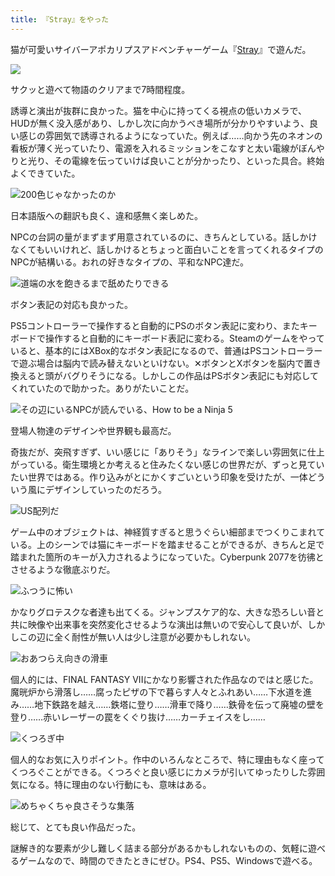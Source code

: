 ```yaml
---
title: 『Stray』をやった
---
```

猫が可愛いサイバーアポカリプスアドベンチャーゲーム『[Stray](https://store.steampowered.com/app/1332010/Stray/?l=japanese)』で遊んだ。

![](https://lh3.googleusercontent.com/docs/ADP-6oFB6OKBT54-NeDjIsspcmld2qlcl2F3gGuzQKcsyO5q1grBdl6qXCkNM-vLepAzZwUlynuBRQp3OY2OqSl369B1pt-nTW2symzcNLECflutLX-K95jF24jksqMSyOb_Nh9YFi1p5Kr5pFrG_fYsY8WZKY5mE63nIWMxNcUmHM7M0eFNZkX4EdbYtR186FVLX1friGfOpj0MATOO8ctpKHA7HOvZilZ4oFeTd9tFc0F8TByURzfIUDG219vUIsK4nrV1pojiNiGcF_7rZxzpWVVLCf5c3iG0YGcml0SUKK1ZJTZ98rYsqZzcnJe3_8iq4jy7TAHKpBx1_wf55s1HGXFwivNYGU9QJBi3hvrLCTFgB6cw9Qr0uLtBNARmf48bb9FucLt4KWSUimEyAEqn2Clx3hpUA26gMJsS4lT9ku9s8vnrshBNG_EzEoTbwjPKvbGpxQz5pBE7kQ8NIaSXLNgjZkHAy3GCUBqFBtHntA_3x0Fvebo-eQZ-AhA7L-FD0jqNNl5olQFJ1Af56MVuYjVWHL2o9C0y1zTAoSOq2ENOcKBRFNYiOVx6L8FNxQBaYB42jA39UVafd8CP0yr0DscKryX_7Qz6lZLscNxp7Sg_WsIQoc2jde1akx9mwAbLLSBZ4LNsWyctnUrH3xKx557V74Ihn8ga0UE1HwU7BML7xiym5HI9DWdVLBrUq8el9R1mEMRuIJPrmqvzJtnJSOsM1IaupUqq43dXDlI-Fa8WeyRkbxSYC4XPJrj6I-FKuiITL8IKZEGH5IeGoWrjCW6M8obhd1fJAyxc_p7DL29K6-8mo50ZFEJQf9-yu1IJgDgnFMLD-2Szk3zha5SqUmm3GbwAMp8NoeT0lCxtu649sNmGRMYgBIUVJ66cFjPJjrcTU9xQrBcZVN9Xp7-hEll8x_BtNa4yG_SCmIT3Ena0-O0MtPhQ3FL9mgQ8PONsnePZehDUnH4GFh_FXefQpgo8HzoquG72xM8TW2LRKBGsbcxvdk1RKJTTiHGfdei6LrWewTm_dn_sHlPlYsrBeoiqm0RslmBE7dVcfL-74K9IWmB-hO4c96DIB8ox2C9ZkEkL3Zu2lU5DEacHTrNIMp81H6b0UyyrHCgRnVVzRYzlcUw64fzJF56GlWXhmEI7adbnBhVUh_nVZItZDXDbH9sfWERN5XOcSAmY9cOnA9swNo9oyNGQSKaOZRhPgZOjREib-v1XQ16PD4VbO4BAStTO56Op2hrbGgeZQ3vsR-tnajoSsA)

サクッと遊べて物語のクリアまで7時間程度。

誘導と演出が抜群に良かった。猫を中心に持ってくる視点の低いカメラで、HUDが無く没入感があり、しかし次に向かうべき場所が分かりやすいよう、良い感じの雰囲気で誘導されるようになっていた。例えば……向かう先のネオンの看板が薄く光っていたり、電源を入れるミッションをこなすと太い電線がぼんやりと光り、その電線を伝っていけば良いことが分かったり、といった具合。終始よくできていた。

![](https://lh3.googleusercontent.com/docs/ADP-6oHUThSDTXsS5VKyWx-NW6Kxs5sOgA-FShfOTxO7Z9nhG6NGtSBDu-SkO6dZ8AlA0niZRxJOjl0YCbR7OsAJrwTrNsRy7qspHGjTCEJEWNipMsoQPNoGAGYO9pm21DY5gDsJET_P_AkcuGhhqWfOQoHzMO681cEeTSXmuzKjtr_BIK0apYThrqVNFQcRGoCdv-DMdQ3-ETzINNt_T9TyAoiWOpz-AWASx1lXkNFcSjURJfPdV4FUS0lQwupl0vxhgUMAtgSSUFBF5soVd-NKyrevoJxaJSinox2r29XSSl2rmnsraQIrRd0HAuIuBe3C8mY1qPECVTehAazYtwkD9gqqZqoJ8YTJPsFR5WG_UGWNV74r5Wbogl2lNW_0GN1RdI0jZbAK1fsnFg-MOUMXoBvjxW2wAfn5-cXYrnHF-Px0iNwqEBZivochA_XPQLgprxddy5mrDlop5y-E47jF8RBe2lecFqyTrBpsFDRkht-PpGhID6EFy-c0mjfsES8G2vAJdlxhU0688hMr9TsDfAptUlpUBjVSmfPhb2aaAGhKyFPrYEdefqAcoE_c03QPzG_zDw7zOhIPJrnAaFKc6PWqex8cqXPFAGkEyTAZeFKB2yzE-gZpVdDwW8hXKEwIAkYiaoFf1-VioiK7fYvY4nXQj87nY6MCa1SHhKcI-8JcaUjPRN5xb7bINlPJ1Y_NOzteWNgjuwaE56FCWT3QSt8h07NcJtv7V03Wrt4ZnVa4eDxJw5guSez75EflRrt65rj68zAQt9SE_fAAwHgMo76M4ALA5qmqZR0cXPP3F8jKK8pS3VC6Nk5326pM3vd4XrwcUEozAaHQPT7QerCNs55eNccy2p8vCRAaOz-Z4U9_5HLOYeuSn9nRB_XLZEnt8hSv1hXRwPFFmSP7GekUjiO7Y6VcvDLcMxVCNnsJyeexGklxE1eX6EaO4TNNSRy42Gc5Gdj7rDyP-uTcXQyCgTf_2iwh5xndg1ydpcLAb-dBXy4geiVPKHXQPiAiBygD1xzj_n_aHP-OQIePwqfWiUB7Dg4xAQ8tEmrMeN9333yYxIFIxNhRXhX0rZs2OMsWcNQl11O5FwmY7JLPFXFpIKWdNijsLMUtEAsdBcLl01zkBgCWIPQjqmFAdLsE5YDyocAgFYU0JP7YZm-gzkEQZj3KmxFTQnhzqsA2q6gfZnxOGGYqKdtapE-P41XoeP8MppuOJoDmElXIOxiSs0upV84fJ-K-wQC8n3uFwqhpMd2d7u4lGA "200色じゃなかったのか")

日本語版への翻訳も良く、違和感無く楽しめた。

NPCの台詞の量がまずまず用意されているのに、きちんとしている。話しかけなくてもいいけれど、話しかけるとちょっと面白いことを言ってくれるタイプのNPCが結構いる。おれの好きなタイプの、平和なNPC達だ。

![](https://lh3.googleusercontent.com/docs/ADP-6oG8kjXvEg81xvoRaUzPctJOV6qv-F_oZP06eZTmS5mYR3tepTyiWYw61NoKyC2iJTSLKf-gBUW8PLgo1oKfgCAMCpc0K_CMKWTS6uD6-2RgFYHkY0nzzX0dVmTcOMr-wHWOh1J5ELp6DfhIjL5JXzTOijxmK8SdoHkiZukCiUXCBuVyvy1dolqkhnCynCovJAvCynmKsQ4oncSE1drS4st-aocJItt9J1KoCHR_KnPNq6nA0uhi36_YZ0ut5wqv2C7t7hDRaFEEfed5wjSvJDXOdr6BDY6wW2rADnBZ8ywjV-fJfjMJbPiaKbdTNqrSL1bYe7HIRwSdYpYgecvHTXEdwrsc6kjWo0AzR3FsYlWPPrADIfLAlfjagqFbMg2-syfFJZKN4AVRtb__6mnrDga96PoKhoj62dkBI5bf0Y18jp7xFwZG9nPBIPKeBLzeuP5VHAN2yhM3z3lsAVPvOV_oeRVjCLraOPCi2P0NBIEllTVXSxzoaELXLb10B-ftphzzk5ePUaGK83tQXnMtRTjUtw2ILKztsT3SacfjdhOKOXhd8Hdlm2RNl0IfXAR4UiucTRyOL1OgJPm3yxxBKndv2EFKqt2bYUEFGtu0k-KsifcnPvkkFuWa98hju8poAL5O4_euZCyniyfwMAspMHbWPQdYOTgCYYKWRFrgV8SmxQD7ZPhBR-F-6eATVOIWptZBqC-6Asek5HPIAIdzev_i7AgFiWFKEaK8FCmr_X0kQ5lSQoOsKEKdbOgkWxxTxoJhegX_d10ISpkp8s93YkxF5opWhATUct4KozA_gkDJgdpUJtMmuU9bnjIE1Ml46tjOk03ReMIfDIuWpt4igmVP8ffQGo7L9vIrb0H-rxvyMjz9ZZ1fPmYeW4Wx4nI6emv390GiaPxxFMrbyVXhlcs6dqwp-vfGIlZXoUUnmj9BJaWvkG-aO-f6LuUvuk3AqLjjaOOV8baAUoEWclDM_9BItmnv70crmCKTh6NaIU6H2WNO6EKF8BZVtjLgDm8rh9iDz7INESnObhhbeNfeKC-vap6Hw1cSN58lXw95cMAg0FecWn_05Fe5IEWUQxBgBioYMyYkP8qRdEA1FrlCdxR3bY2BZhntOzZZACOWS3EDHefqmr3plYL5z-XrhDJ0EPCaZenvlwd-puYvNVgWKSqXZnALT8LeZSzT4TcLzEeg5bY6ir8ThsKAFHmVfa2l1KQkmrKJLJLYK-ZP-KZD1x-Jz_c60c0sFcTmLgGKSpLllLMPTg "道端の水を飽きるまで舐めたりできる")

ボタン表記の対応も良かった。

PS5コントローラーで操作すると自動的にPSのボタン表記に変わり、またキーボードで操作すると自動的にキーボード表記に変わる。Steamのゲームをやっていると、基本的にはXBox的なボタン表記になるので、普通はPSコントローラーで遊ぶ場合は脳内で読み替えないといけない。✕ボタンとXボタンを脳内で置き換えると頭がバグりそうになる。しかしこの作品はPSボタン表記にも対応してくれていたので助かった。ありがたいことだ。

![](https://lh3.googleusercontent.com/docs/ADP-6oHYxlDMFKJPsqJRpR3oEviv18zh_oN_EHrsuvqLycWP3ER2UzqKy94gD1M3nlk7PwA6IGQyEd8tkVyqaco6T10PGeYU59yVpb7oiIHcY1jR7qWerB9P37vsQ-1XE5S436hnKpvgYDZFD6R4O7g9nU7i_6ZcTjgnZJ0okHe4hYbjh6GZ0NzjHtvAob6d4D4Q43IPEnSC65_cHpf7d9NECo4EfDLojLo1U4itxkE7bHTEoA_lhyfO8OC5N7Ecp3mf6KQnhlTNGAe-wA7674E7xkOeh9NQT99NaxtOYD4A3lAU4xsYq-lSqKUUQLHaO4djs1J_zxHxGygFL4VymvrCp1km2LxF4ATKGnRwQ1VIp9_bqhJXvzV1B_EdvzcZ6zl8QvGUjscpac6oqbMONvJprZea6MiRh8K3vF9UGbEed2-qPSzxlfD7hhF933nGuSwSDbMLTJVzXuJRhRnjXZjuATSJW7ZzUT47eDJsHQGA0QWLBRIQdEG_j0Oj6f2A6mestZ734jrkrHERXj-b1sHcVEGiobu32w3SPgMXfqshuTbo0Cq64Eo20yO60Rl807XjIkKZOdWkJf-GCfeKcZ9uDIYvAlyZeFwwcG0IOlF0Cgtw4xZJb51vGGi2rDWs4g6G7hqZkMQECESem0CsJEWNxXEUyULZ8Qiv5na3VTHIxZdnzkJrWaMTNzaQf9JEGkLT5xR-sj1n9lGSN-h2T2yYdRfNA489XACXBYYfEDtTYzUU6Q1RzY4sPqMJ4aQ2ldgsB1_WJikl7tL31gCjrcQ8ZojgIdzeNa2YJNXyLn3IiSYycRxvp26PfwCn1y2a1iAdJfGcJxI9roJN8XB9nb2NHLSw5yLHSrHCBbjR_ZKkHcxgFiv0CbSkMd3UaUgvhvZauMI4RHZELD4ehFPq3gzBCe095JhtojzqWlr5AJsSGOIKh9bvT9PRRj6ZbZCw-dvJAltzfaS0U3QP5OCa0Bo22pLygxZLIlXo2mUDyriFdlnPddumbUa2DmlaLahyUnNe35m1g4oHrywXfFT2QgEoI_-jYEJ3uKY-4pKh77t0T-pzOGuQXFj50aAOwc6avi7cQgU68iE-EZSu_9sgA_2uEhDJO4yQ8R5c2ulDpkdKHsWKL0d8D-v3fJg__OblHrHRU_1Cb7FYQ8CPdqvqdH4VCanKf3FgY-U9tTanXQ1LwO0zAPMU37gdv3hjV_kSUVTLCTlYYDnkCl3E0hV87O61V4es0AVtExvk3XOXqED0-bcAYYS8GA "その辺にいるNPCが読んでいる、How to be a Ninja 5")

登場人物達のデザインや世界観も最高だ。

奇抜だが、突飛すぎず、いい感じに「ありそう」なラインで楽しい雰囲気に仕上がっている。衛生環境とか考えると住みたくない感じの世界だが、ずっと見ていたい世界ではある。作り込みがとにかくすごいという印象を受けたが、一体どういう風にデザインしていったのだろう。

![](https://lh3.googleusercontent.com/docs/ADP-6oGYqXzr_AhrahL56EgXy1ZyzWBRvBJVF0zCd91Lqrgz1a8Oee4zeqtAXH_3lQqPGhXbmaEybMXYkyZvsM30XO2MfhEpfnD9_5H-8jSlwGw_1cwiEec_m_pUKsCpyvbTqD63UpdHalnmHPwU9poUziF_4KuwCrMJ2UC_We-MZZ_kDK_pe59vz3CfsLDUiW7X2EohM93NSAdJfX1vqWSVf1-NqbD5ucVIHy740c_zVlLrJCLJQgGPqjsLlwkhUMzPW7Z3X_rIZlsmDvBYw9wS0w_JCKXM6Wr3JhjolM-Z6xxeDBT8m_HW-KigwYghGSbgTlshfuO18lP9A4iQac_aGMqEavqRlMPv114VJTeIgsox9Vp86xF6jEuqnzjBN9V3ihvifgyVc7sUSgilYmpI1gOKGx7FkodcH7nSMihKPhL_ZG1wnv1VQzHMYcf1ryqC7a4yOa5oFmX3f8Y6-r1uyQ7_nP-AxgkO0M5f7eH_kprZRr3i-cxxRjVi4waklrvQxcC_PCZnUph0LFzsv5w5qOfai240n2Fy7u7fVf_7PL2Ftj5UdGdScOHgwOTVV8VEfuz_grEn9lMJcdUaMMSyzHVC07P-1fpRemB-_okIDvb8vrVKzosfe_DYxNVy6QYd8qKp6M7jMKPLxBiMxYCl0XJ0oSIAYZPBrKRft7vdZ4qSx0ADmALz8XY10Tw5Qa2CEv_wB_3ECU15J1WQBLiNICF_udcTBaIRT-rUsvS88rNXdD-C62sTf1GopmAF0e34j9jMG1CnpWYXC3pTPoVeg5llLeaMytq5iPfj8sSKYVyOgL6sTuW0uFyDg-iccIplZJxdUb5hgHPI5S7qLamBK86-yYPlG7i0H9cjJ_gU5Sj6SOtVBGIpcl3WopiTHlw-FCCU9jbFed37sO7Olp-YZM67kMPZ8wGKzVymhdBlYSKLhLgrK97hhZXOxFkbU8MkbFhoZVpjMz0CvDnJreZhdeEtD5_mLyNaFk1GVVFbCEw7tsLmmdxOjgtUr4noSL4BvWtQbXDT6rEEgIs9mB3Ado8TvwRK7on8Hu4PG0AHaysQhsLWJlZkL4In4eV_mSYvqrf086ljyzZ_os3FpPY-qjelSXZXD81eQfvlx1vG53E6Ay6WlmmoQ_qeqPHsiKwJg1mU1Up7zd9EKXuGC3EBi_8GukQ8hZxzLaY_JwPC6Kmxwc9YCxmPlGvTMpZwOmWvuopsAO5Ps5vtF-dIuE_aGbPdDzAmjGduStcyZNRHvNps-WtWUw "US配列だ")

ゲーム中のオブジェクトは、神経質すぎると思うぐらい細部までつくりこまれている。上のシーンでは猫にキーボードを踏ませることができるが、きちんと足で踏まれた箇所のキーが入力されるようになっていた。Cyberpunk 2077を彷彿とさせるような徹底ぶりだ。

![](https://lh3.googleusercontent.com/docs/ADP-6oEjMKW4RqXYjr2h5sgApVGh6-bH3h0TK9DgtBkv8r0i86L77z0N6FUsG6SAEmB_78SqSP33KBIfbnbQtGP2wAnJc43nUv0fBEpXUvn2KhddQxaLbkaZUUpcPPUKVACXrLyNDzG5t5f8quKY6ln_JP4RLfnsnCotOaaHTXteK3V70Avz2o0X6X96YXwQFNnH3hGT2tWEI_0GgBnW6fqjyFm4kIyL3apMcfoHZO6dbnmnJvIlBd9NOz8y4jB76-c_6r6U5GfsxOPCxeZRYAC8UKdUU8vPFu1NGhJA7N5mv3zDOEsPuelUGLwWZxWOryuF1NXZJK5Fp5DXaHIYNVsZ21pZhQSaE3279zEK155xFGMW__dX5v_rgMGGQyFfqLNhhk802cq8QEGCDtuTLHVdH39ipdGtuRX338tQMWrn5g-uN_52O8qkPwKKbUTe3HeD0VVS8HWlkqN6RbCBRip7D3VQdKbA9XhZq1lsRnQmN-BbDlXlhxE_du8qOJhsnUUpZcE-RSgEjnAoLHhYoRUrnLv_kyf13AVx39G_jQjSsRsoWl2rlKsxipEaVpfMUzO33lR0W8ZHaLx53zRSfwGPfwfpGkll2KAislQQ7jVDEpEeN0StqtEkzKToyBF7uOyo_SNLHOHO40sQnGC-1eAOsrk6pNUXa04I8sB6HDobEvC5hPq7Ym7gVQr68BAO9eGuymsKjLvQnbV_t2PlkicdbU7WjlU0zZzvIdbwDbb-faNIl94umUTBsvWs2Ik_DWG2Y1QleO9fNFMzKpdX1Optd1n56zDi0jWom7LhhdOyVcwgyaP1vaw_Nk4o_6KmQKXyqTb-BhVrhUGvqHCOS9xbAXWarJzZJrp0tjsgsvQiB6mzyazmDvhWHRA_LsAXlgk-GBUYpz_1QWYU_eULwlvIKeJGldFYSis2Ia5-OvUGnu2v8Nst5yzYIurfEVDODydV4Sn-cVI0Ul2ch7CQI_L5jZghWSHXBHp4tHO48_ZzZD2L3a6pSIDjMmm8AZavWKwSa3L2Vwe57Phi_IDbHeZZ9WBa6xjzmiTBiDCGrJNyew6SCMDEW7tgFpm7rF6fXMdIPZSctgJcLTNbL9-1ShMp1ODg_jua_H9iF1-JzKHoBPhtYfNkrdwjOPefkQy0281Dy8UbE2_OkoCI99mDm3gTMnEp0bmHtArynlVYHAICIkmrVTvWyeXy-4cPhFsbCdb3HlsdQSWDhURbaJ5PePs9SDNU7aUS2kVDIT6-ZQV51RjZv9WUPA "ふつうに怖い")

かなりグロテスクな者達も出てくる。ジャンプスケア的な、大きな恐ろしい音と共に映像や出来事を突然変化させるような演出は無いので安心して良いが、しかしこの辺に全く耐性が無い人は少し注意が必要かもしれない。

![](https://lh3.googleusercontent.com/docs/ADP-6oE5lnGUfAsQMomt9VlPtt3wP7Wpc_WEwXruW79jd0Zfo_t-GVISO75dk7wuyfTMviYWUA2vjkUJritnr8RziexB31lCJ7g7JHyqCuA677d1E7cnPdYwdzqiZ_BkWwpb_CAKVKcMf7L0Cwoufv047wng2KkHHaLtmkMkQS02_T2o5rOvnQkWxf5qr-cJM9mTUC-h6gcoNbE_wlBV5KXGPLmqbJx1ixctltxj_IH4V6qjtScKiNiSxAIXz62VkXWtr9XjlYIWkPqpoMdpaf1DwQzeMGqzRw4U59oKwDmRUBKEBmOU4vVKv4bEmRQH0zl7Vrjj6pWxbCj1_CTsKz-aeTK3Kpy3LRMX_5ErNntcuCr9wiXWUdGiq7QJo_hQmDk4-x0aLGTbgOJxI1jCXsJclAAsMr2YLOqFrbytCaByTc7bDUmo5_W7K6AqWn4_e122PRy4fOBvzqhfV_qQ-6yEEs6pYU26QiGGeEkXieBdmO2QbwXMhcTq0Z8yl2TYqclZ06hglpU62pvYUSL0dbOmbwdV9KPvHZ9HXJhhoFUhpsOQ3NtcPlJBlza_d8Hs7Z0GM1375okyCIqELK9LQfH_OzGPO8Oi5CGpkS2OyCoDjGzgfZzmkzNP9U8qsBcIr9b-2VpOcl0Gl_7gE57wsP3qaeHO1Xtkkx058DqJTM5wXzzVeyjs7utMFnmbdqSjSPmylrQPJNURYBjgn4ikizXK5gsh3MQzFuZ9YjusePEYqHGAFNUfziPGQLaokU45dITbfOYrq0VxTyOsYhK6-ZqEPwV7mIlsHQMtwPgIwB_c9Z--CxpaIjq8wsP2n_kHLUNPr9LIxQhDBv_R4OqOqmnMHPTK6BX2RVkSETdUNornnq-2MH1JjDgMbjdDk0lMlr-pUenjPH1qM5LhAesTMCFjctH09_GqrWoO8VndePa-chrmYBr-GlXWIM0c8ysiW3_ZgxfA79xARlpOX23hYRBmVg2xazDY2SCU0TVG7H9AOPL5_rs9Puu_qOVosK1P26r_VvompSojFAtHqkH3O76lSo-Oq0ASr8ccCayMsnnmAWNXb2T7jvEA4_AdTCgCqFwtU29dOywnbLsfu2k8mzMfySqIzFH6fKoIcJVsTFsmQLq2HMsH3Xt9TqiXCGGpKmUYfuDDV4ku1vTqso3nFCfXzXpW6gDYKLCx0MJWI3e9R5CvtHovBaBNvAGCe1IBAPg2XuUvxAy2OBdjg_nJ9EoX_w3RhhnQ0WPXfPuRkv2dlhOWz96WrQ "おあつらえ向きの滑車")

個人的には、FINAL FANTASY VIIにかなり影響された作品なのではと感じた。魔晄炉から滑落し……腐ったピザの下で暮らす人々とふれあい……下水道を進み……地下鉄路を越え……鉄塔に登り……滑車で降り……鉄骨を伝って廃墟の壁を登り……赤いレーザーの罠をくぐり抜け……カーチェイスをし……

![](https://lh3.googleusercontent.com/docs/ADP-6oFtuG_SS_bzfoBN0181WYy312yILe67nUTj4dbHyT_p4lPVd5gw3JiahXJaVgTEBa3bXV87bR2zA4RZPT_SczleXE0dklpIfgcTc5azBmch1F8mirIBVe70LUKvUTmAFAAyDTfXOLYII573B00Cd7-pmgP2t6MFdIkY9jzvIrOiOFmAj1Z4JAZHUKb0-SAcreKVN5J1HRRYmsOEsTrq1zaJErDSjiwggpdfxCkeGrdqcGRk-ltLrMJUDzzq1TgGLEJK_30UW6uP_nj6-ZnkCVy7cmaUpm7IMBj0eMj_GYgRJUnmQLFaRMT2vOwa56oytB2mBm-Exua9iED-tYcSracLqU4u03hJevegWrjxprRn2W_xhFUw5GWt6ffGP-_CM_wz4Jpx5vYLwGNny9UmK13Kvc2SyFPYaB-Vx3geytP2QZoJBM5PRVMi0QhiT5qAMWfgzOWgs3MYjCVOY2NiItphHk7EhUG8pOXJhzSmtq5Xk5AvvVSHDNFNLo4tQHcmvxTKiZOsQCibZL5Dr_V4mmvDUYi1nQ42kB3QnmXwhRTni5fNEQcAZhlontqDz-ImYAfeRlkvEemySUVX6INuR0Jvf4WtRqnVjxOLJdYSrGCVZM5d8V0_qO4AEWDw1AiLVkdBSKydbNR6UaVXHG78uh3xyc0z3m_KAINMyFZZbbWeOSzqX1NcdRi04KhFiPPdpSPfyC3msS4gGHkbXzpg2JrbluUaAnTu-z7gQRNHSEIKsZ3weloOuLaW9QMdIEfDNWm70OKEOpBcDLDGAHsRua90Ic7zdPcPRY6I02jmYMg27-LRDTyygSXr_3Pw0AO6yY5II8ZBXHFHJWejVKXdsNVfJjbUeGmOdX75J2Tuuu3WMjlzto5WXE7I8ciY45dLZyGXW228qgC6f_2HaW-4lD3delj859qYdy9XZg_N6wX-dHLgHtEkpX6i5y8PlFX2W6RQd3YbdY3M4a28EIAX63Bmq5GWZW0qlfz7VsovI9zIUYjbT5FpVS_wmcz7LWvLeYM0HPbJHbdg8xJVQwa0iYcmHIDLhMu_xePfL5i2L39RmSt8vAamGUHPki3YpexzWH6z9dXs7UHOnfjK5CvBx6zvpBLASfCH06HQW_H8jS64SvBiPpYQBqwBY8N9818i7fw0mDK8MaRYOh1crSzTLojE3zyXsDnW0wHKY5PuerA791AlE8U7wBlP6uVyxG23uRytWd8Dya6SY-5IFIfI_N4s3AW7soZcFQxjN6IpN-MGUQZCng "くつろぎ中")

個人的なお気に入りポイント。作中のいろんなところで、特に理由もなく座ってくつろぐことができる。くつろぐと良い感じにカメラが引いてゆったりした雰囲気になる。特に理由のない行動にも、意味はある。

![](https://lh3.googleusercontent.com/docs/ADP-6oFM411ZJxmmAStzsmVzgieE0GIin3y0Maj-D66a9su9u10kk9rX-Dlt3UvlO3eu2UmXKs03tIn0354cKo5g6a_LdCEKP5SNwC6G8YOefvY2ZoiTeHzwFPa3tvW4czuvafbLldBYw0fHRlszcbwmBJBWt-y9u_N4JpDLVTm2Rw6t4WTlrENbT0vPCXwxhLrV43f2bLx6ORErKQFcJfZ9Ukft70LH3WeBtRK53mOjFSl97f4ynOfCLG3nw_Uo7lwgg3cqlR0ZtPPIKM-Sv-czdoH1nz5-9W3kw5q11KWwB0HuABbjLH937Y_U62lIc4GMvoBuBy88uQHYNO5cieDk-QvF5pEPXKVqYTthqxieDSQKQU8TNolCJ7UwZ7dk_Bojyxui3Fay1GUshlYh7MPvbvNT2Dd9DCMsqIKPM9CTE2RiTOfsCwniXBAxXGbUqjPgonv4ogBP-e8S1bL_qkrZeeOvr9nG7bBgSah9spEyFk-FebxrkGr2SMGh2PVbhw2XRpMa8gg75F3WgZS5ubiWxfmMK6ImJRo2TNUzNHrWi_EUOpl-j4SaUTkb9McWxwGnJ9s_EZYHCGVsQYmOAs-hG-FMuZYEHVVeBIE7NeQgDJKzappnXblEwiIqG7G0S6pdIPIQZRUu_r5am6286mRDfaauWCThFbqNkMB_ro8ZNAaFnkt_ppC-4QNjFZwig4S7vks-fp68YFT_YEUHRMGVU8ixcLfdTc36csp_LrQARFdqpErG--nLsC5uB0aWB_NYcKpeFjJGGNioz52931lOKpsOTDNt0b2rMpzmy5FH-t0Spvj08jvFe-sPGZGVLTMEw0zfX2nATblFJ_BKL2OIp2VSChMNSXKv-vvDBAunwPjQWLuPdk5T5kh2uHq_WYu5dZADvzQp-L7bCP1ZOFzl_wkjUaAabZzSGt0DXwhlq_1ZTqiBALtwjB-qlg9-LUBdZq91RsfhQcwyVL-nU82qr4E02avV-BiZj53nRsQZVEBesIGKLXWgG-P9HKVtlvmewVlaor8te3BtBD61pFcTadkHA9feZEjuchMvs-MO71uVUkZ6GCpuEiPKRPT1fvTNl0tpf-r7l6KysVZi5BHcFZUxUrYkHdCWeJgR07U4s_4-FrfWIDTLP63N-4Q0TVwboS7C2vXR1vAOK9nU6dBQ1OsKagAXheIGm1ERc_8NfO0oS5ePJP7O0QhbnGPQNjorRdts0PVZUh_KbQlxzG2ImzrSOf88aNCKAqwK_GJNUZ3kFDaMRA "めちゃくちゃ良さそうな集落")

総じて、とても良い作品だった。

謎解き的な要素が少し難しく詰まる部分があるかもしれないものの、気軽に遊べるゲームなので、時間のできたときにぜひ。PS4、PS5、Windowsで遊べる。
